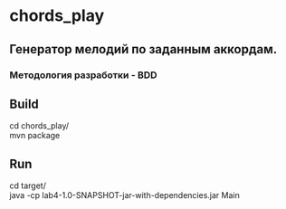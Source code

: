 # chords_play 
## Генератор мелодий по заданным аккордам.
### Методология разработки - BDD
## Build
cd chords_play/ <br>
mvn package

## Run 
cd target/ <br>
java -cp lab4-1.0-SNAPSHOT-jar-with-dependencies.jar Main
